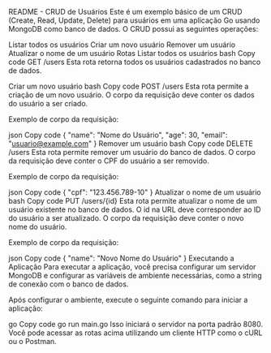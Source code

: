 README - CRUD de Usuários
Este é um exemplo básico de um CRUD (Create, Read, Update, Delete) para usuários em uma aplicação Go usando MongoDB como banco de dados. O CRUD possui as seguintes operações:

Listar todos os usuários
Criar um novo usuário
Remover um usuário
Atualizar o nome de um usuário
Rotas
Listar todos os usuários
bash
Copy code
GET /users
Esta rota retorna todos os usuários cadastrados no banco de dados.

Criar um novo usuário
bash
Copy code
POST /users
Esta rota permite a criação de um novo usuário. O corpo da requisição deve conter os dados do usuário a ser criado.

Exemplo de corpo da requisição:

json
Copy code
{
    "name": "Nome do Usuário",
    "age": 30,
    "email": "usuario@example.com"
}
Remover um usuário
bash
Copy code
DELETE /users
Esta rota permite remover um usuário do banco de dados. O corpo da requisição deve conter o CPF do usuário a ser removido.

Exemplo de corpo da requisição:

json
Copy code
{
    "cpf": "123.456.789-10"
}
Atualizar o nome de um usuário
bash
Copy code
PUT /users/{id}
Esta rota permite atualizar o nome de um usuário existente no banco de dados. O id na URL deve corresponder ao ID do usuário a ser atualizado. O corpo da requisição deve conter o novo nome do usuário.

Exemplo de corpo da requisição:

json
Copy code
{
    "name": "Novo Nome do Usuário"
}
Executando a Aplicação
Para executar a aplicação, você precisa configurar um servidor MongoDB e configurar as variáveis de ambiente necessárias, como a string de conexão com o banco de dados.

Após configurar o ambiente, execute o seguinte comando para iniciar a aplicação:

go
Copy code
go run main.go
Isso iniciará o servidor na porta padrão 8080. Você pode acessar as rotas acima utilizando um cliente HTTP como o cURL ou o Postman.

